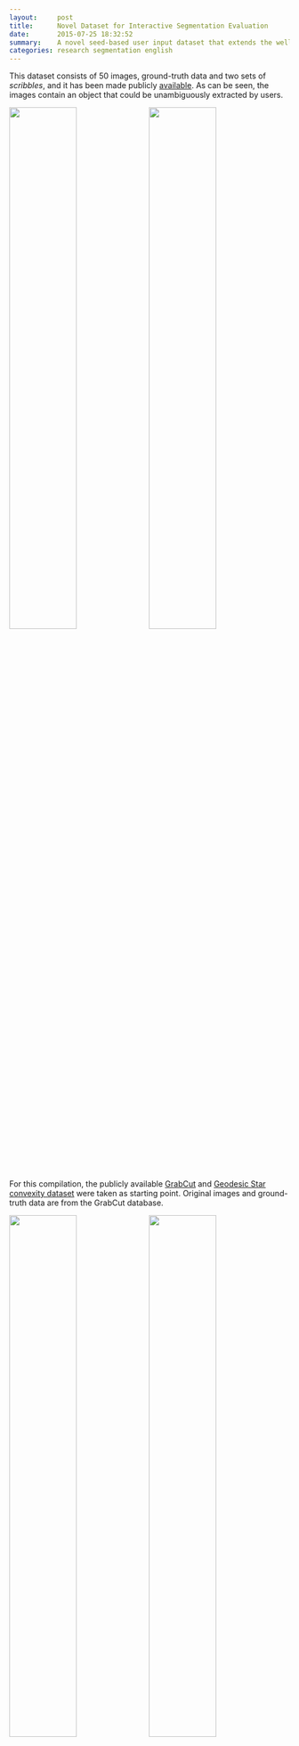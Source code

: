 ```yaml
---
layout:     post
title:      Novel Dataset for Interactive Segmentation Evaluation
date:       2015-07-25 18:32:52
summary:    A novel seed-based user input dataset that extends the well-known GrabCut dataset and the Geodesic Star convexity dataset.
categories: research segmentation english
---
```


This dataset consists of 50 images, ground-truth data and two sets of _scribbles_, and it has been made publicly [available](http://sapyc.espe.edu.ec/segevaluation). As can be seen, the images contain an object that could be unambiguously extracted by users.

<img src="https://raw.githubusercontent.com/flandrade/flandrade.github.io/master/images/segmentation-01.jpg" width="49%"/> <img src="https://raw.githubusercontent.com/flandrade/flandrade.github.io/master/images/segmentation-08.jpg" width="49%"/>

For this compilation, the publicly available [GrabCut](http://research.microsoft.com/en-us/um/cambridge/projects/visionimagevideoediting/segmentation/grabcut.htm) and [Geodesic Star convexity dataset](http://www.robots.ox.ac.uk/~vgg/research/iseg/#Dataset) were taken as starting point. Original images and ground-truth data are from the GrabCut database.

<img src="https://raw.githubusercontent.com/flandrade/flandrade.github.io/master/images/segmentation-05.jpg" width="49%"/> <img src="https://raw.githubusercontent.com/flandrade/flandrade.github.io/master/images/segmentation-06.jpg" width="49%"/>

User inputs are provided by means of two sets of _scribbles_ which indicate foreground and background regions. For the first set, we use the _scribbles_ for initializing robot user from the Geodesic Star Convexit dataset. These employ on average about 4 strokes per image, yet they mark a small area of the foreground object. Finally, a new set of _scribbles_ was created in order to extend this dataset. In this set, the _scribbles_ indicate and mark in more detail the foreground region.

These sets reflect two degrees of user effort: the second set marks in more detail foreground regions when compared to the first set of _scribbles_.

__NOTE:__ _This entry is the first of two notes. See the [presentation entry](http://flandrade.github.io/research/segmentation/english/2015/07/24/evaluation-interactive-image-segmentation-/) for more information._
